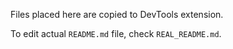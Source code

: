 Files placed here are copied to DevTools extension.

To edit actual `README.md` file, check `REAL_README.md`.